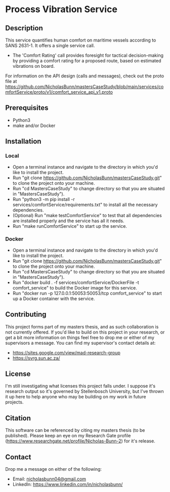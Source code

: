 # **Process Vibration Service**

## **Description**
This service quantifies human comfort on maritime vessels according to SANS 2631-1. It offers a single service call.
- The 'Comfort Rating' call provides foresight for tactical decision-making by providing a comfort rating for a proposed route, based on estimated vibrations on board.

For information on the API design (calls and messages), check out the proto file at https://github.com/NicholasBunn/mastersCaseStudy/blob/main/services/comfortService/proto/v1/comfort_service_api_v1.proto

## **Prerequisites**
- Python3
- make and/or Docker

## **Installation**
### **Local**
- Open a terminal instance and navigate to the directory in which you'd like to install the project.
- Run "git clone https://github.com/NicholasBunn/mastersCaseStudy.git" to clone the project onto your machine.
- Run "cd MastersCaseStudy" to change directory so that you are situated in "MastersCaseStudy").
- Run "python3 -m pip install -r services/comfortService/requirements.txt" to install all the necessary dependencies.
- (Optional) Run "make testComfortService" to test that all dependencies are installed properly and the service has all it needs.
- Run "make runComfortService" to start up the service.

### **Docker**
- Open a terminal instance and navigate to the directory in which you'd like to install the project.
- Run "git clone https://github.com/NicholasBunn/mastersCaseStudy.git" to clone the project onto your machine.
- Run "cd MastersCaseStudy" to change directory so that you are situated in "MastersCaseStudy").
- Run "docker build . -f services/comfortService/DockerFile -t comfort_service" to build the Docker image for this service.
- Run "docker run -p 127.0.0.1:50053:50053/tcp comfort_service" to start up a Docker container with the service.

## **Contributing**
This project forms part of my masters thesis, and as such collaboration is not currently offered. If you'd like to build on this project in your research, or get a bit more information on things feel free to drop me or either of my supervisors a message. You can find my supervisor's contact details at:
- https://sites.google.com/view/mad-research-group
- https://svrg.sun.ac.za/

## **License**
I'm still investigating what licenses this project falls under. I suppose it's research output so it's governed by Stellenbosch University, but I've thrown it up here to help anyone who may be building on my work in future projects.

## **Citation**
This software can be referenced by citing my masters thesis (to be published). Please keep an eye on my Research Gate profile (https://www.researchgate.net/profile/Nicholas-Bunn-2) for it's release.

## **Contact**
Drop me a message on either of the following:
- Email: nicholasbunn04@gmail.com
- LinkedIn: https://www.linkedin.com/in/nicholasbunn/